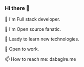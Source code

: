 ### Hi there 👋

<!--
**dabagirevalens/dabagirevalens** is a ✨ _special_ ✨ repository because its `README.md` (this file) appears on your GitHub profile.

Here are some ideas to get you started:

- 🔭 I’m currently working on ...
- 🌱 I’m currently learning ...
- 👯 I’m looking to collaborate on ...
- 🤔 I’m looking for help with ...
- 💬 Ask me about ...
- 📫 How to reach me: ...
- 😄 Pronouns: ...
- ⚡ Fun fact: ...
-->

💫 I'm Full stack developer.

💫 I'm Open source fanatic.

🏫 Leady to learn new technologies.

💪 Open to work.

📫 How to reach me: dabagire.me
